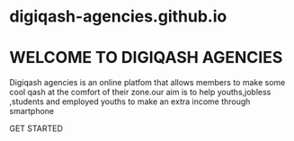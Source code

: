 # digiqash-agencies.github.io
<!DOCTYPE HTML>
<Html>
  <Head>
  <Title>WELCOMW TO DIGIQASH AGENCIES</Title>
    <Meta charset=ÜTF-8">
    <meta name="viewport" content="width=device-width,initial=1.0>
      <style>
      .banner{
      background-size:cover;
      height:300px;
      width:100%;
      position:relative;
      }
      .banner.overlay{
      background-color:rgba(0,0,0,0.5);
      height:100%;
      width:100%;
      position:absolute;
      top:0;
      left:0;
      display:flex;
      flex-direction:column;
      justify-content:center;
      align-items:center;
      color:#fff;
      text-align:center;
      }
      .banner.overlay h1{
      font-size:3rem;
      margin:0;
      }
      .banner.overlay p{
      font-size:1.5rem;
      margin:0;
      }
      .banner.overlay button{
      background-color:#ff0000;
      color:#fff;
      padding:10px;
      border:none;
      border-radius;5px;
      font-size:1.2rem;
      margin-top:20px;
      cursor:pointer;
      }
      .banner.overlay button:hover{
      background-color:#cc0000;
      }
      </style>
      </head>
      <body>
      <div class="banner">
      <div class=överlay">
      <h1>WELCOME TO DIGIQASH AGENCIES</h1>
      <P>Digiqash agencies is an online platfom that allows members to make some cool qash at the comfort of their zone.our aim is to help youths,jobless ,students and employed youths to make an extra income through smartphone</P>
      <botton>GET STARTED</botton>
      </div>
  </body>
</Html>
